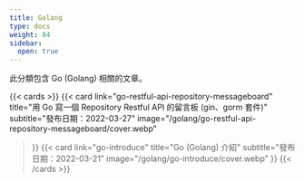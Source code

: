 ```yaml
---
title: Golang
type: docs
weight: 84
sidebar:
  open: true
---
```


此分類包含 Go (Golang) 相關的文章。

<!--more-->

{{< cards >}}
{{< card
  link="go-restful-api-repository-messageboard"
  title="用 Go 寫一個 Repository Restful API 的留言板 (gin、gorm 套件)"
  subtitle="發布日期：2022-03-27"
  image="/golang/go-restful-api-repository-messageboard/cover.webp"
>}}
{{< card
  link="go-introduce"
  title="Go (Golang) 介紹"
  subtitle="發布日期：2022-03-21"
  image="/golang/go-introduce/cover.webp"
>}}
{{< /cards >}}
